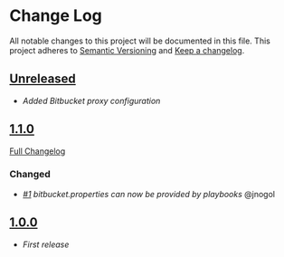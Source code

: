 # Change Log

All notable changes to this project will be documented in this file.
This project adheres to [Semantic Versioning](http://semver.org/) and [Keep a changelog](https://github.com/olivierlacan/keep-a-changelog).

## [Unreleased](https://github.com/idealista/bitbucket-role/tree/develop)
- *Added Bitbucket proxy configuration*

## [1.1.0](https://github.com/idealista/bitbucket-role/tree/1.1.0)
[Full Changelog](https://github.com/idealista/bitbucket-role/compare/1.0.0...1.1.0)
### Changed
- *[#1](https://github.com/idealista/bitbucket-role/issues/1) bitbucket.properties can now be provided by playbooks* @jnogol

## [1.0.0](https://github.com/idealista/bitbucket-role/tree/1.0.0)
- *First release*
